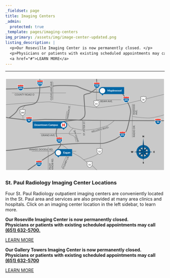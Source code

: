 ```yaml
---
_fieldset: page
title: Imaging Centers
_admin:
  protected: true
_template: pages/imaging-centers
img_primary: /assets/img/image-center-updated.png
listing_description: |
  <p>Our Roseville Imaging Center is now permanently closed. </p>
  <p>Physicians or patients with existing scheduled appointments may call (651) 917-9930.</p>
  <a href="#">LEARN MORE</a>
---
```

<hr>
<h3><img src="/assets/img/image-center-updated-20160920160050.png"><br></h3>
<h3>St. Paul Radiology Imaging Center Locations<br></h3>
<p>Four St. Paul Radiology outpatient imaging centers are conveniently located in the St. Paul area and services are also provided at many area clinics and hospitals. Click on an imaging center location in the left sidebar, to learn more.
</p>
<p><strong>Our Roseville Imaging Center is now permanently closed.<br>
	Physicians or patients with existing scheduled appointments may call <a href="tel:651-632-5700">(651) 632-5700.</a></strong>
</p>
<p><a href="http://www.stpaulradiology.com/news-and-events/an-open-and-shut-case-for-efficiency">LEARN MORE</a>
</p>
<p><strong>Our Gallery Towers Imaging Center is now permanently closed.<br>
	Physicians or patients with existing scheduled appointments may call <a href="tel:651-632-5700">(651) 632-5700</a></strong>
</p>
<p><a href="http://www.stpaulradiology.com/news-and-events/two-trusted-names-one-great-healthcare-experience">LEARN MORE</a>
</p>
